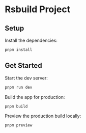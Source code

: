 # Rsbuild Project

## Setup

Install the dependencies:

```bash
pnpm install
```

## Get Started

Start the dev server:

```bash
pnpm run dev
```

Build the app for production:

```bash
pnpm build
```

Preview the production build locally:

```bash
pnpm preview
```
